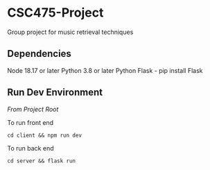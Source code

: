 # CSC475-Project

Group project for music retrieval techniques

## Dependencies

Node 18.17 or later
Python 3.8 or later
Python Flask - pip install Flask

## Run Dev Environment

_From Project Root_

To run front end

```
cd client && npm run dev
```

To run back end

```
cd server && flask run
```
